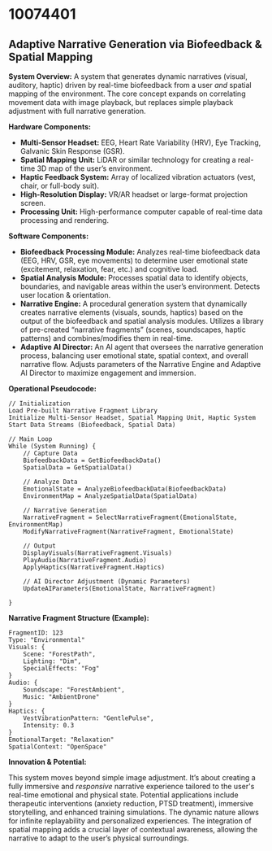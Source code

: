 # 10074401

## Adaptive Narrative Generation via Biofeedback & Spatial Mapping

**System Overview:** A system that generates dynamic narratives (visual, auditory, haptic) driven by real-time biofeedback from a user *and* spatial mapping of the environment. The core concept expands on correlating movement data with image playback, but replaces simple playback adjustment with full narrative generation.

**Hardware Components:**

*   **Multi-Sensor Headset:** EEG, Heart Rate Variability (HRV), Eye Tracking, Galvanic Skin Response (GSR).
*   **Spatial Mapping Unit:** LiDAR or similar technology for creating a real-time 3D map of the user’s environment.
*   **Haptic Feedback System:**  Array of localized vibration actuators (vest, chair, or full-body suit).
*   **High-Resolution Display:** VR/AR headset or large-format projection screen.
*   **Processing Unit:** High-performance computer capable of real-time data processing and rendering.

**Software Components:**

*   **Biofeedback Processing Module:**  Analyzes real-time biofeedback data (EEG, HRV, GSR, eye movements) to determine user emotional state (excitement, relaxation, fear, etc.) and cognitive load.
*   **Spatial Analysis Module:** Processes spatial data to identify objects, boundaries, and navigable areas within the user’s environment.  Detects user location & orientation.
*   **Narrative Engine:**  A procedural generation system that dynamically creates narrative elements (visuals, sounds, haptics) based on the output of the biofeedback and spatial analysis modules. Utilizes a library of pre-created “narrative fragments” (scenes, soundscapes, haptic patterns) and combines/modifies them in real-time.
*   **Adaptive AI Director:** An AI agent that oversees the narrative generation process, balancing user emotional state, spatial context, and overall narrative flow.  Adjusts parameters of the Narrative Engine and Adaptive AI Director to maximize engagement and immersion.

**Operational Pseudocode:**

```
// Initialization
Load Pre-built Narrative Fragment Library
Initialize Multi-Sensor Headset, Spatial Mapping Unit, Haptic System
Start Data Streams (Biofeedback, Spatial Data)

// Main Loop
While (System Running) {
    // Capture Data
    BiofeedbackData = GetBiofeedbackData()
    SpatialData = GetSpatialData()

    // Analyze Data
    EmotionalState = AnalyzeBiofeedbackData(BiofeedbackData)
    EnvironmentMap = AnalyzeSpatialData(SpatialData)

    // Narrative Generation
    NarrativeFragment = SelectNarrativeFragment(EmotionalState, EnvironmentMap)
    ModifyNarrativeFragment(NarrativeFragment, EmotionalState)

    // Output
    DisplayVisuals(NarrativeFragment.Visuals)
    PlayAudio(NarrativeFragment.Audio)
    ApplyHaptics(NarrativeFragment.Haptics)

    // AI Director Adjustment (Dynamic Parameters)
    UpdateAIParameters(EmotionalState, NarrativeFragment)

}
```

**Narrative Fragment Structure (Example):**

```
FragmentID: 123
Type: "Environmental"
Visuals: {
    Scene: "ForestPath",
    Lighting: "Dim",
    SpecialEffects: "Fog"
}
Audio: {
    Soundscape: "ForestAmbient",
    Music: "AmbientDrone"
}
Haptics: {
    VestVibrationPattern: "GentlePulse",
    Intensity: 0.3
}
EmotionalTarget: "Relaxation"
SpatialContext: "OpenSpace"
```

**Innovation & Potential:**

This system moves beyond simple image adjustment. It’s about creating a fully immersive and *responsive* narrative experience tailored to the user's real-time emotional and physical state.  Potential applications include therapeutic interventions (anxiety reduction, PTSD treatment), immersive storytelling, and enhanced training simulations. The dynamic nature allows for infinite replayability and personalized experiences. The integration of spatial mapping adds a crucial layer of contextual awareness, allowing the narrative to adapt to the user’s physical surroundings.